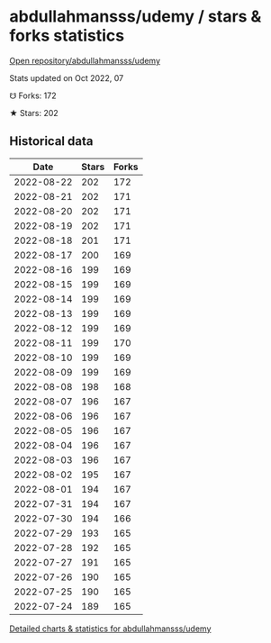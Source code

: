 # abdullahmansss/udemy / stars & forks statistics

[Open repository/abdullahmansss/udemy](https://github.com/abdullahmansss/udemy)

Stats updated on Oct 2022, 07

☋ Forks: 172

★ Stars: 202

## Historical data
| Date | Stars | Forks |
|------|-------|-------|
| 2022-08-22 | 202 | 172 | 
| 2022-08-21 | 202 | 171 | 
| 2022-08-20 | 202 | 171 | 
| 2022-08-19 | 202 | 171 | 
| 2022-08-18 | 201 | 171 | 
| 2022-08-17 | 200 | 169 | 
| 2022-08-16 | 199 | 169 | 
| 2022-08-15 | 199 | 169 | 
| 2022-08-14 | 199 | 169 | 
| 2022-08-13 | 199 | 169 | 
| 2022-08-12 | 199 | 169 | 
| 2022-08-11 | 199 | 170 | 
| 2022-08-10 | 199 | 169 | 
| 2022-08-09 | 199 | 169 | 
| 2022-08-08 | 198 | 168 | 
| 2022-08-07 | 196 | 167 | 
| 2022-08-06 | 196 | 167 | 
| 2022-08-05 | 196 | 167 | 
| 2022-08-04 | 196 | 167 | 
| 2022-08-03 | 196 | 167 | 
| 2022-08-02 | 195 | 167 | 
| 2022-08-01 | 194 | 167 | 
| 2022-07-31 | 194 | 167 | 
| 2022-07-30 | 194 | 166 | 
| 2022-07-29 | 193 | 165 | 
| 2022-07-28 | 192 | 165 | 
| 2022-07-27 | 191 | 165 | 
| 2022-07-26 | 190 | 165 | 
| 2022-07-25 | 190 | 165 | 
| 2022-07-24 | 189 | 165 | 


[Detailed charts & statistics for abdullahmansss/udemy](https://reviewgithub.com/rep/abdullahmansss/udemy)
